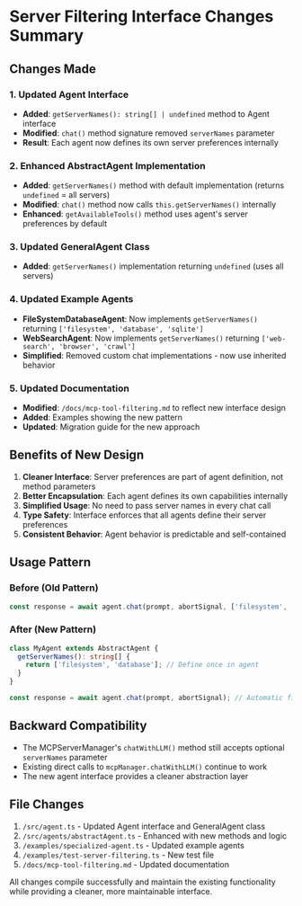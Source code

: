 # Server Filtering Interface Changes Summary

## Changes Made

### 1. Updated Agent Interface
- **Added**: `getServerNames(): string[] | undefined` method to Agent interface
- **Modified**: `chat()` method signature removed `serverNames` parameter
- **Result**: Each agent now defines its own server preferences internally

### 2. Enhanced AbstractAgent Implementation
- **Added**: `getServerNames()` method with default implementation (returns `undefined` = all servers)
- **Modified**: `chat()` method now calls `this.getServerNames()` internally
- **Enhanced**: `getAvailableTools()` method uses agent's server preferences by default

### 3. Updated GeneralAgent Class
- **Added**: `getServerNames()` implementation returning `undefined` (uses all servers)

### 4. Updated Example Agents
- **FileSystemDatabaseAgent**: Now implements `getServerNames()` returning `['filesystem', 'database', 'sqlite']`
- **WebSearchAgent**: Now implements `getServerNames()` returning `['web-search', 'browser', 'crawl']`
- **Simplified**: Removed custom chat implementations - now use inherited behavior

### 5. Updated Documentation
- **Modified**: `/docs/mcp-tool-filtering.md` to reflect new interface design
- **Added**: Examples showing the new pattern
- **Updated**: Migration guide for the new approach

## Benefits of New Design

1. **Cleaner Interface**: Server preferences are part of agent definition, not method parameters
2. **Better Encapsulation**: Each agent defines its own capabilities internally
3. **Simplified Usage**: No need to pass server names in every chat call
4. **Type Safety**: Interface enforces that all agents define their server preferences
5. **Consistent Behavior**: Agent behavior is predictable and self-contained

## Usage Pattern

### Before (Old Pattern)
```typescript
const response = await agent.chat(prompt, abortSignal, ['filesystem', 'database']);
```

### After (New Pattern)
```typescript
class MyAgent extends AbstractAgent {
  getServerNames(): string[] {
    return ['filesystem', 'database']; // Define once in agent
  }
}

const response = await agent.chat(prompt, abortSignal); // Automatic filtering
```

## Backward Compatibility

- The MCPServerManager's `chatWithLLM()` method still accepts optional `serverNames` parameter
- Existing direct calls to `mcpManager.chatWithLLM()` continue to work
- The new agent interface provides a cleaner abstraction layer

## File Changes

1. `/src/agent.ts` - Updated Agent interface and GeneralAgent class
2. `/src/agents/abstractAgent.ts` - Enhanced with new methods and logic
3. `/examples/specialized-agent.ts` - Updated example agents
4. `/examples/test-server-filtering.ts` - New test file
5. `/docs/mcp-tool-filtering.md` - Updated documentation

All changes compile successfully and maintain the existing functionality while providing a cleaner, more maintainable interface.